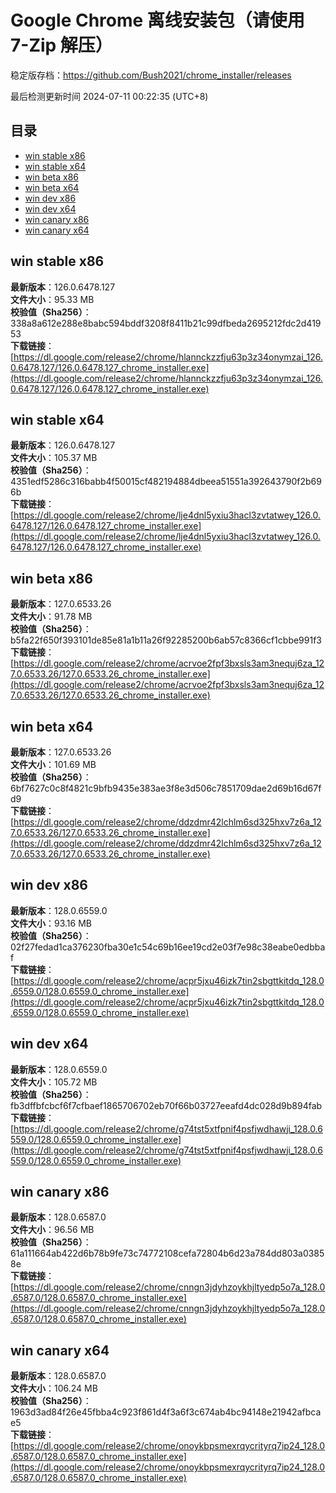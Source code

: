 # Google Chrome 离线安装包（请使用 7-Zip 解压）
稳定版存档：<https://github.com/Bush2021/chrome_installer/releases>

最后检测更新时间
2024-07-11 00:22:35 (UTC+8)


## 目录
* [win stable x86](https://github.com/Bush2021/chrome_installer?tab=readme-ov-file#win-stable-x86)
* [win stable x64](https://github.com/Bush2021/chrome_installer?tab=readme-ov-file#win-stable-x64)
* [win beta x86](https://github.com/Bush2021/chrome_installer?tab=readme-ov-file#win-beta-x86)
* [win beta x64](https://github.com/Bush2021/chrome_installer?tab=readme-ov-file#win-beta-x64)
* [win dev x86](https://github.com/Bush2021/chrome_installer?tab=readme-ov-file#win-dev-x86)
* [win dev x64](https://github.com/Bush2021/chrome_installer?tab=readme-ov-file#win-dev-x64)
* [win canary x86](https://github.com/Bush2021/chrome_installer?tab=readme-ov-file#win-canary-x86)
* [win canary x64](https://github.com/Bush2021/chrome_installer?tab=readme-ov-file#win-canary-x64)

## win stable x86
**最新版本**：126.0.6478.127  
**文件大小**：95.33 MB  
**校验值（Sha256）**：338a8a612e288e8babc594bddf3208f8411b21c99dfbeda2695212fdc2d41953  
**下载链接**：[https://dl.google.com/release2/chrome/hlannckzzfju63p3z34onymzai_126.0.6478.127/126.0.6478.127_chrome_installer.exe](https://dl.google.com/release2/chrome/hlannckzzfju63p3z34onymzai_126.0.6478.127/126.0.6478.127_chrome_installer.exe)  

## win stable x64
**最新版本**：126.0.6478.127  
**文件大小**：105.37 MB  
**校验值（Sha256）**：4351edf5286c316babb4f50015cf482194884dbeea51551a392643790f2b696b  
**下载链接**：[https://dl.google.com/release2/chrome/lje4dnl5yxiu3hacl3zvtatwey_126.0.6478.127/126.0.6478.127_chrome_installer.exe](https://dl.google.com/release2/chrome/lje4dnl5yxiu3hacl3zvtatwey_126.0.6478.127/126.0.6478.127_chrome_installer.exe)  

## win beta x86
**最新版本**：127.0.6533.26  
**文件大小**：91.78 MB  
**校验值（Sha256）**：b5fa22f650f393101de85e81a1b11a26f92285200b6ab57c8366cf1cbbe991f3  
**下载链接**：[https://dl.google.com/release2/chrome/acrvoe2fpf3bxsls3am3nequj6za_127.0.6533.26/127.0.6533.26_chrome_installer.exe](https://dl.google.com/release2/chrome/acrvoe2fpf3bxsls3am3nequj6za_127.0.6533.26/127.0.6533.26_chrome_installer.exe)  

## win beta x64
**最新版本**：127.0.6533.26  
**文件大小**：101.69 MB  
**校验值（Sha256）**：6bf7627c0c8f4821c9bfb9435e383ae3f8e3d506c7851709dae2d69b16d67fd9  
**下载链接**：[https://dl.google.com/release2/chrome/ddzdmr42lchlm6sd325hxv7z6a_127.0.6533.26/127.0.6533.26_chrome_installer.exe](https://dl.google.com/release2/chrome/ddzdmr42lchlm6sd325hxv7z6a_127.0.6533.26/127.0.6533.26_chrome_installer.exe)  

## win dev x86
**最新版本**：128.0.6559.0  
**文件大小**：93.16 MB  
**校验值（Sha256）**：02f27fedad1ca376230fba30e1c54c69b16ee19cd2e03f7e98c38eabe0edbbaf  
**下载链接**：[https://dl.google.com/release2/chrome/acpr5jxu46izk7tin2sbgttkitdq_128.0.6559.0/128.0.6559.0_chrome_installer.exe](https://dl.google.com/release2/chrome/acpr5jxu46izk7tin2sbgttkitdq_128.0.6559.0/128.0.6559.0_chrome_installer.exe)  

## win dev x64
**最新版本**：128.0.6559.0  
**文件大小**：105.72 MB  
**校验值（Sha256）**：fb3dffbfcbcf6f7cfbaef1865706702eb70f66b03727eeafd4dc028d9b894fab  
**下载链接**：[https://dl.google.com/release2/chrome/g74tst5xtfpnif4psfjwdhawji_128.0.6559.0/128.0.6559.0_chrome_installer.exe](https://dl.google.com/release2/chrome/g74tst5xtfpnif4psfjwdhawji_128.0.6559.0/128.0.6559.0_chrome_installer.exe)  

## win canary x86
**最新版本**：128.0.6587.0  
**文件大小**：96.56 MB  
**校验值（Sha256）**：61a111664ab422d6b78b9fe73c74772108cefa72804b6d23a784dd803a03858e  
**下载链接**：[https://dl.google.com/release2/chrome/cnngn3jdyhzoykhjltyedp5o7a_128.0.6587.0/128.0.6587.0_chrome_installer.exe](https://dl.google.com/release2/chrome/cnngn3jdyhzoykhjltyedp5o7a_128.0.6587.0/128.0.6587.0_chrome_installer.exe)  

## win canary x64
**最新版本**：128.0.6587.0  
**文件大小**：106.24 MB  
**校验值（Sha256）**：1963d3ad84f26e45fbba4c923f861d4f3a6f3c674ab4bc94148e21942afbcae5  
**下载链接**：[https://dl.google.com/release2/chrome/onoykbpsmexrqycrityrq7ip24_128.0.6587.0/128.0.6587.0_chrome_installer.exe](https://dl.google.com/release2/chrome/onoykbpsmexrqycrityrq7ip24_128.0.6587.0/128.0.6587.0_chrome_installer.exe)  


